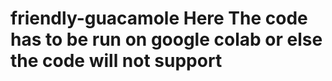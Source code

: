 # friendly-guacamole Here The code has to be run on google colab  or else the code will not support
